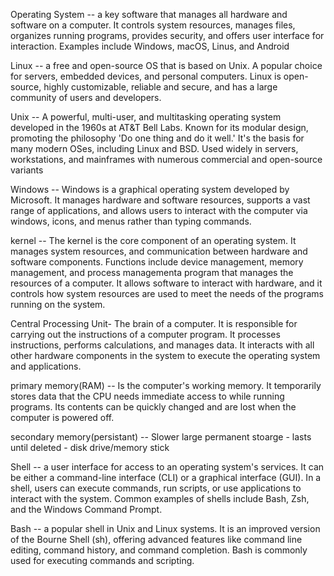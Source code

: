 Operating System -- a key software that manages all hardware and software on a computer. It controls system resources, manages files, organizes running programs, provides security, and offers user interface for interaction. Examples include Windows, macOS, Linus, and Android

Linux -- a free and open-source OS that is based on Unix. A popular choice for servers, embedded devices, and personal computers. Linux is open-source, highly customizable, reliable and secure, and has a large community of users and developers.

Unix -- A powerful, multi-user, and multitasking operating system developed in the 1960s at AT&T Bell Labs. Known for its modular design, promoting the philosophy 'Do one thing and do it well.' It's the basis for many modern OSes, including Linux and BSD. Used widely in servers, workstations, and mainframes with numerous commercial and open-source variants

Windows -- Windows is a graphical operating system developed by Microsoft. It manages hardware and software resources, supports a vast range of applications, and allows users to interact with the computer via windows, icons, and menus rather than typing commands.

kernel -- The kernel is the core component of an operating system. It manages system resources, and communication between hardware and software components. Functions include device management, memory management, and process managementa program that manages the resources of a computer. It allows software to interact with hardware, and it controls how system resources are used to meet the needs of the programs running on the system.

Central Processing Unit- The brain of a computer. It is responsible for carrying out the instructions of a computer program. It processes instructions, performs calculations, and manages data. It interacts with all other hardware components in the system to execute the operating system and applications.

primary memory(RAM) -- Is the computer's working memory. It temporarily stores data that the CPU needs immediate access to while running programs. Its contents can be quickly changed and are lost when the computer is powered off.

secondary memory(persistant) -- Slower large permanent stoarge - lasts until deleted - disk drive/memory stick

Shell -- a user interface for access to an operating system's services. It can be either a command-line interface (CLI) or a graphical interface (GUI). In a shell, users can execute commands, run scripts, or use applications to interact with the system. Common examples of shells include Bash, Zsh, and the Windows Command Prompt.

Bash -- a popular shell in Unix and Linux systems. It is an improved version of the Bourne Shell (sh), offering advanced features like command line editing, command history, and command completion. Bash is commonly used for executing commands and scripting.
